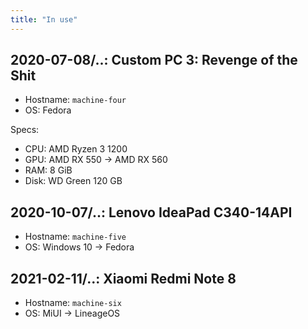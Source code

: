 ```yaml
---
title: "In use"
---
```


## 2020-07-08/..: Custom PC 3: Revenge of the Shit

* Hostname: `machine-four`
* OS: Fedora

Specs:

* CPU: AMD Ryzen 3 1200
* GPU: AMD RX 550 -> AMD RX 560
* RAM: 8 GiB
* Disk: WD Green 120 GB

## 2020-10-07/..: Lenovo IdeaPad C340-14API

* Hostname: `machine-five`
* OS: Windows 10 -> Fedora

## 2021-02-11/..: Xiaomi Redmi Note 8

* Hostname: `machine-six`
* OS: MiUI -> LineageOS
